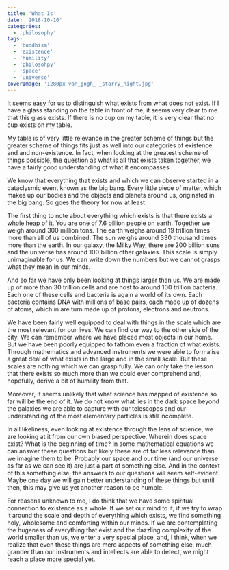 ```yaml
---
title: 'What Is'
date: '2018-10-16'
categories:
  - 'philosophy'
tags:
  - 'buddhism'
  - 'existence'
  - 'humility'
  - 'philosohpy'
  - 'space'
  - 'universe'
coverImage: '1280px-van_gogh_-_starry_night.jpg'
---
```


It seems easy for us to distinguish what exists from what does not exist. If I have a glass standing on the table in front of me, it seems very clear to me that this glass exists. If there is no cup on my table, it is very clear that no cup exists on my table.

My table is of very little relevance in the greater scheme of things but the greater scheme of things fits just as well into our categories of existence and and non-existence. In fact, when looking at the greatest scheme of things possible, the question as what is all that exists taken together, we have a fairly good understanding of what it encompasses.

We know that everything that exists and which we can observe started in a cataclysmic event known as the big bang. Every little piece of matter, which makes up our bodies and the objects and planets around us, originated in the big bang. So goes the theory for now at least.

The first thing to note about everything which exists is that there exists a whole heap of it. You are one of 7.6 billion people on earth. Together we weigh around 300 million tons. The earth weighs around 19 trillion times more than all of us combined. The sun weighs around 330 thousand times more than the earth. In our galaxy, the Milky Way, there are 200 billion suns and the universe has around 100 billion other galaxies. This scale is simply unimaginable for us. We can write down the numbers but we cannot grasps what they mean in our minds.

And so far we have only been looking at things larger than us. We are made up of more than 30 trillion cells and are host to around 100 trillion bacteria. Each one of these cells and bacteria is again a world of its own. Each bacteria contains DNA with millions of base pairs, each made up of dozens of atoms, which in are turn made up of protons, electrons and neutrons.

We have been fairly well equipped to deal with things in the scale which are the most relevant for our lives. We can find our way to the other side of the city. We can remember where we have placed most objects in our home. But we have been poorly equipped to fathom even a fraction of what exists. Through mathematics and advanced instruments we were able to formalise a great deal of what exists in the large and in the small scale. But these scales are nothing which we can grasp fully. We can only take the lesson that there exists so much more than we could ever comprehend and, hopefully, derive a bit of humility from that.

Moreover, it seems unlikely that what science has mapped of existence so far will be the end of it. We do not know what lies in the dark space beyond the galaxies we are able to capture with our telescopes and our understanding of the most elementary particles is still incomplete.

In all likeliness, even looking at existence through the lens of science, we are looking at it from our own biased perspective. Wherein does space exist? What is the beginning of time? In some mathematical equations we can answer these questions but likely these are of far less relevance than we imagine them to be. Probably our space and our time (and our universe as far as we can see it) are just a part of something else. And in the context of this something else, the answers to our questions will seem self-evident. Maybe one day we will gain better understanding of these things but until then, this may give us yet another reason to be humble.

For reasons unknown to me, I do think that we have some spiritual connection to existence as a whole. If we set our mind to it, if we try to wrap it around the scale and depth of everything which exists, we find something holy, wholesome and comforting within our minds. If we are contemplating the hugeness of everything that exist and the dazzling complexity of the world smaller than us, we enter a very special place, and, I think, when we realize that even these things are mere aspects of something else, much grander than our instruments and intellects are able to detect, we might reach a place more special yet.
